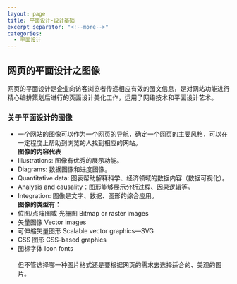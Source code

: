 ```yaml
---
layout: page
title: 平面设计-设计基础
excerpt_separator: "<!--more-->"
categories:
  - 平面设计
---
```

## 网页的平面设计之图像
网页的平面设计是企业向访客浏览者传递相应有效的图文信息，是对网站功能进行精心编排策划后进行的页面设计美化工作，运用了网络技术和平面设计艺术。<br><!--more-->
### 关于平面设计的图像<br>
* 一个网站的图像可以作为一个网页的导航，确定一个网页的主要风格，可以在一定程度上帮助到浏览的人找到相应的网站。<br>
**图像的内容代表**
* Illustrations: 图像有优秀的展示功能。
* Diagrams: 数据图像和进度图像。
* Quantitative data: 图表帮助解释科学、经济领域的数据内容（数据可视化）。
 * Analysis and causality：图形能够展示分析过程、因果逻辑等。
* Integration: 图像是文字、数据、图形的综合应用。<br>
**图像的类型有：**
* 位图/点阵图或 光栅图 Bitmap or raster images
* 矢量图像 Vector images 
* 可伸缩矢量图形 Scalable vector graphics—SVG
* CSS 图形 CSS-based graphics 
* 图标字体 Icon fonts 
<br><br>
但不管选择哪一种图片格式还是要根据网页的需求去选择适合的、美观的图片。